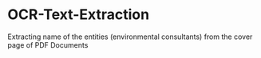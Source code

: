 # OCR-Text-Extraction
Extracting name of the entities (environmental consultants) from the cover page of PDF Documents 
